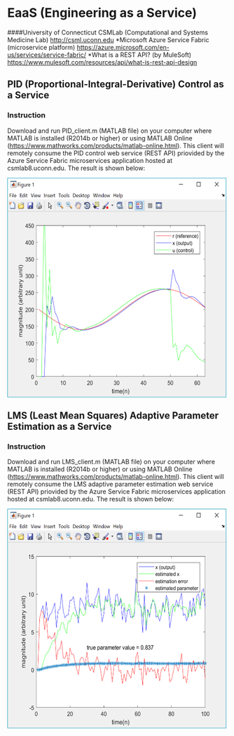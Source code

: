 # EaaS (Engineering as a Service)
####University of Connecticut CSMLab (Computational and Systems Medicine Lab) http://csml.uconn.edu
*Microsoft Azure Service Fabric (microservice platform) https://azure.microsoft.com/en-us/services/service-fabric/
*What is a REST API? (by MuleSoft) https://www.mulesoft.com/resources/api/what-is-rest-api-design
## PID (Proportional-Integral-Derivative) Control as a Service
### Instruction
Download and run PID_client.m (MATLAB file) on your computer where MATLAB is installed (R2014b or higher) or using MATLAB Online (https://www.mathworks.com/products/matlab-online.html). This client will remotely consume the PID control web service (REST API) priovided by the Azure Service Fabric microservices application hosted at csmlab8.uconn.edu. The result is shown below:

<img align="center" width="500" height="500" src="screenshots/pid_client.png">

## LMS (Least Mean Squares) Adaptive Parameter Estimation as a Service
### Instruction
Download and run LMS_client.m (MATLAB file) on your computer where MATLAB is installed (R2014b or higher) or using MATLAB Online (https://www.mathworks.com/products/matlab-online.html). This client will remotely consume the LMS adaptive parameter estimation web service (REST API) priovided by the Azure Service Fabric microservices application hosted at csmlab8.uconn.edu. The result is shown below:

<img align="center" width="500" height="500" src="screenshots/lms_client2.png">



